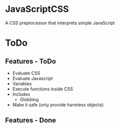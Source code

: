 # JavaScriptCSS
A CSS preprocessor that interprets simple JavaScript

# ToDo

## Features - ToDo
* Evaluate CSS
* Evaluate Javascript
* Variables
* Execute functions inside CSS
* Includes
  * Globbing
* Make it safe (only provide harmless objects)

## Features - Done